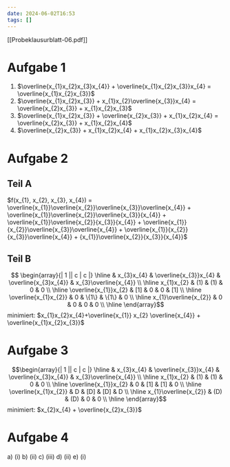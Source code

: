 ```yaml
---
date: 2024-06-02T16:53
tags: []
---
```

[[Probeklausurblatt-06.pdf]]
# Aufgabe 1

1. $\overline{x_{1}x_{2}x_{3}x_{4}} + \overline{x_{1}x_{2}x_{3}}x_{4} = \overline{x_{1}x_{2}x_{3}}$
2. $\overline{x_{1}x_{2}x_{3}} + x_{1}x_{2}\overline{x_{3}}x_{4} = \overline{x_{2}x_{3}} + x_{1}x_{2}x_{3}$
3. $\overline{x_{1}x_{2}x_{3}} + \overline{x_{2}x_{3}} + x_{1}x_{2}x_{4} = \overline{x_{2}x_{3}} + x_{1}x_{2}x_{4}$
4. $\overline{x_{2}x_{3}} + x_{1}x_{2}x_{4} + x_{1}x_{2}x_{3}x_{4}$

# Aufgabe 2
## Teil A
$f(x_{1}, x_{2}, x_{3}, x_{4}) = \overline{x_{1}}\overline{x_{2}}\overline{x_{3}}\overline{x_{4}} + \overline{x_{1}}\overline{x_{2}}\overline{x_{3}}{x_{4}} + \overline{x_{1}}\overline{x_{2}}{x_{3}}{x_{4}} + \overline{x_{1}}{x_{2}}\overline{x_{3}}\overline{x_{4}} + \overline{x_{1}}{x_{2}}{x_{3}}\overline{x_{4}} + {x_{1}}\overline{x_{2}}{x_{3}}{x_{4}}$

## Teil B
$$
\begin{array}{| 1 || c | c |}
\hline
 & x_{3}x_{4} & \overline{x_{3}}x_{4} & \overline{x_{3}x_{4}} & x_{3}\overline{x_{4}} \\ \hline
x_{1}x_{2}            & (1) &  (1)  &   0   &  0  \\ \hline
\overline{x_{1}}x_{2} & [1] &   0   &   0   & [1] \\ \hline
\overline{x_{1}x_{2}} &  0  & \{1\} & \{1\} &  0  \\ \hline
x_{1}\overline{x_{2}} &  0  &   0   &   0   &  0  \\
\hline
\end{array}$$
minimiert: $x_{1}x_{2}x_{4}+\overline{x_{1}} x_{2} \overline{x_{4}} + \overline{x_{1}x_{2}x_{3}}$


# Aufgabe 3
$$\begin{array}{| 1 || c | c |}
\hline
 & x_{3}x_{4} & \overline{x_{3}}x_{4} & \overline{x_{3}x_{4}} & x_{3}\overline{x_{4}} \\ \hline
x_{1}x_{2}            & (1) & (1) &  0  & 0 \\ \hline
\overline{x_{1}}x_{2} &  0  & [1] & [1] & 0 \\ \hline
\overline{x_{1}x_{2}} &  D  & [D] & [D] & D \\ \hline
x_{1}\overline{x_{2}} & (D) & (D) &  0  & 0 \\
\hline
\end{array}$$
minimiert: $x_{2}x_{4} + \overline{x_{2}x_{3}}$
# Aufgabe 4
a) (i)
b) (ii)
c) (iii)
d) (ii)
e) (i)